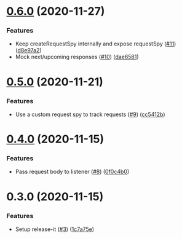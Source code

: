 # [0.6.0](https://github.com/manosim/mocr/compare/v0.5.0...v0.6.0) (2020-11-27)


### Features

* Keep createRequestSpy internally and expose requestSpy ([#11](https://github.com/manosim/mocr/issues/11)) ([d8e97a2](https://github.com/manosim/mocr/commit/d8e97a208634d41acf909a3c64fe3a274badd3e9))
* Mock next/upcoming responses ([#10](https://github.com/manosim/mocr/issues/10)) ([dae6581](https://github.com/manosim/mocr/commit/dae6581760ed7d023b4e3b34ca9baad6b76ca72d))

# [0.5.0](https://github.com/manosim/mocr/compare/v0.4.0...v0.5.0) (2020-11-21)


### Features

* Use a custom request spy to track requests ([#9](https://github.com/manosim/mocr/issues/9)) ([cc5412b](https://github.com/manosim/mocr/commit/cc5412bcdaceea54a0a99c84eeba8e59bc09ae09))

# [0.4.0](https://github.com/manosim/mocr/compare/v0.3.0...v0.4.0) (2020-11-15)


### Features

* Pass request body to listener ([#8](https://github.com/manosim/mocr/issues/8)) ([0f0c4b0](https://github.com/manosim/mocr/commit/0f0c4b09a5706d2973a14f5a9979b498d0c895e9))

# 0.3.0 (2020-11-15)


### Features

* Setup release-it ([#3](https://github.com/manosim/mocr/issues/3)) ([1c7a75e](https://github.com/manosim/mocr/commit/1c7a75ec29c2736cbaeb68ac1ddce8c0b6ea3ab6))

